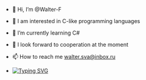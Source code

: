 - 👋 Hi, I’m @Walter-F
- 👀 I am interested in C-like programming languages
- 🌱 I’m currently learning С#
- 💞️ I look forward to cooperation at the moment
- 📫 How to reach me walter.sva@inbox.ru

- [![Typing SVG](https://readme-typing-svg.herokuapp.com?color=%2336BCF7&lines=C+#+/+.+NET+Software+Engineer)](https://git.io/typing-svg)
